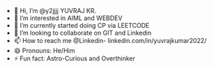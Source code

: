- 👋 Hi, I’m @y2jjjj YUVRAJ KR.
- 👀 I’m interested in AIML and WEBDEV
- 🌱 I’m currently started doing CP via LEETCODE
- 💞️ I’m looking to collaborate on GIT and Linkedin
- 📫 How to reach me @Linkedin- linkedin.com/in/yuvrajkumar2022/
- 😄 Pronouns: He/Him
- ⚡ Fun fact: Astro-Curious and Overthinker

<!---
y2jjjj/y2jjjj is a ✨ special ✨ repository because its `README.md` (this file) appears on your GitHub profile.
You can click the Preview link to take a look at your changes.
--->
